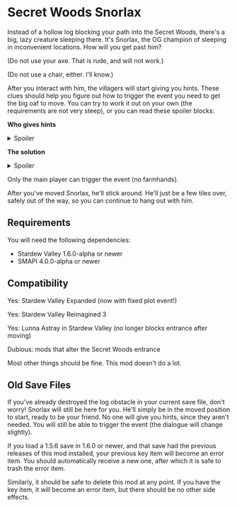 # Secret Woods Snorlax

Instead of a hollow log blocking your path into the Secret Woods, there's a
big, lazy creature sleeping there. It's Snorlax, the OG champion of sleeping in
inconvenient locations. How will you get past him?

(Do not use your axe. That is rude, and will not work.)

(Do not use a chair, either. I'll know.)

After you interact with him, the villagers will start giving you hints. These
clues should help you figure out how to trigger the event you need to get the
big oaf to move. You can try to work it out on your own (the requirements are
not very steep), or you can read these spoiler blocks:

**Who gives hints**
<details><summary>Spoiler</summary>
Starting from the next day after interacting with Snorlax:
  
* Days 1&ndash;3: Shane, Abigail, Linus
* Days 4&ndash;6: Evelyn, Emily, Leah
* Days 7&ndash;9: Demetrius, Penny, Lewis
</details>

**The solution**
<details><summary>Spoiler</summary>
Earn a total of 20,000g and reach 2 hearts with the Wizard. Then enter his tower.
</details>

Only the main player can trigger the event (no farmhands).

After you've moved Snorlax, he'll stick around. He'll just be a few tiles over,
safely out of the way, so you can continue to hang out with him.

## Requirements

You will need the following dependencies:

* Stardew Valley 1.6.0-alpha or newer
* SMAPI 4.0.0-alpha or newer

## Compatibility

Yes: Stardew Valley Expanded (now with fixed plot event!)

Yes: Stardew Valley Reimagined 3

Yes: Lunna Astray in Stardew Valley (no longer blocks entrance after moving)

Dubious: mods that alter the Secret Woods entrance

Most other things should be fine. This mod doesn't do a lot.

## Old Save Files

If you've already destroyed the log obstacle in your current save file, don't
worry! Snorlax will still be here for you. He'll simply be in the moved
position to start, ready to be your friend. No one will give you hints, since
they aren't needed. You will still be able to trigger the event (the dialogue
will change slightly).

If you load a 1.5.6 save in 1.6.0 or newer, and that save had the previous
releases of this mod installed, your previous key item will become an error
item. You should automatically receive a new one, after which it is safe to
trash the error item.

Similarly, it should be safe to delete this mod at any point. If you have the
key item, it will become an error item, but there should be no other side
effects.
